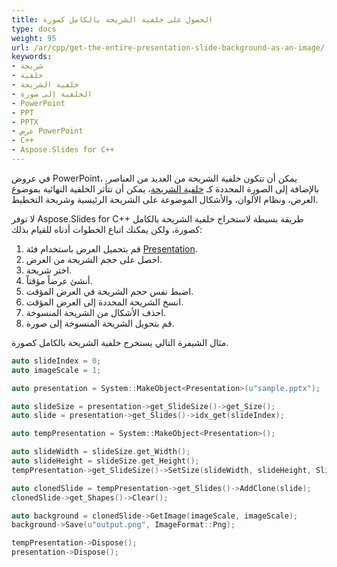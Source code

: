 ```yaml
---
title: الحصول على خلفية الشريحة بالكامل كصورة
type: docs
weight: 95
url: /ar/cpp/get-the-entire-presentation-slide-background-as-an-image/
keywords:
- شريحة
- خلفية
- خلفية الشريحة
- الخلفية إلى صورة
- PowerPoint
- PPT
- PPTX
- عرض PowerPoint
- C++
- Aspose.Slides for C++
---
```


في عروض PowerPoint، يمكن أن تتكون خلفية الشريحة من العديد من العناصر. بالإضافة إلى الصورة المحددة كـ [خلفية الشريحة](/slides/ar/cpp/presentation-background/)، يمكن أن تتأثر الخلفية النهائية بموضوع العرض، ونظام الألوان، والأشكال الموضوعة على الشريحة الرئيسية وشريحة التخطيط.

لا توفر Aspose.Slides for C++ طريقة بسيطة لاستخراج خلفية الشريحة بالكامل كصورة، ولكن يمكنك اتباع الخطوات أدناه للقيام بذلك:
1. قم بتحميل العرض باستخدام فئة [Presentation](https://reference.aspose.com/slides/cpp/aspose.slides/presentation/).
1. احصل على حجم الشريحة من العرض.
1. اختر شريحة.
1. أنشئ عرضاً مؤقتاً.
1. اضبط نفس حجم الشريحة في العرض المؤقت.
1. انسخ الشريحة المحددة إلى العرض المؤقت.
1. احذف الأشكال من الشريحة المنسوخة.
1. قم بتحويل الشريحة المنسوخة إلى صورة.

مثال الشيفرة التالي يستخرج خلفية الشريحة بالكامل كصورة.
```cpp
auto slideIndex = 0;
auto imageScale = 1;

auto presentation = System::MakeObject<Presentation>(u"sample.pptx");

auto slideSize = presentation->get_SlideSize()->get_Size();
auto slide = presentation->get_Slides()->idx_get(slideIndex);

auto tempPresentation = System::MakeObject<Presentation>();

auto slideWidth = slideSize.get_Width();
auto slideHeight = slideSize.get_Height();
tempPresentation->get_SlideSize()->SetSize(slideWidth, slideHeight, SlideSizeScaleType::DoNotScale);

auto clonedSlide = tempPresentation->get_Slides()->AddClone(slide);
clonedSlide->get_Shapes()->Clear();

auto background = clonedSlide->GetImage(imageScale, imageScale);
background->Save(u"output.png", ImageFormat::Png);

tempPresentation->Dispose();
presentation->Dispose();
```